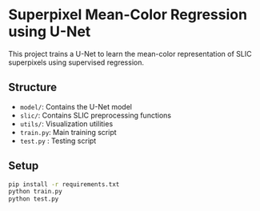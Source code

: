 # Superpixel Mean-Color Regression using U-Net

This project trains a U-Net to learn the mean-color representation of SLIC superpixels using supervised regression.

## Structure

- `model/`: Contains the U-Net model
- `slic/`: Contains SLIC preprocessing functions
- `utils/`: Visualization utilities
- `train.py`: Main training script
- `test.py` : Testing script

## Setup

```bash
pip install -r requirements.txt
python train.py
python test.py
